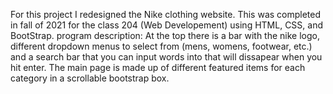 For this project I redesigned the Nike clothing website. 
This was completed in fall of 2021 for the class 204 (Web Developement) using HTML, CSS, and BootStrap.
program description:
At the top there is a bar with the nike logo, different dropdown menus to select from (mens, womens, footwear, etc.) and a search bar that you can input words into that will dissapear when you hit enter.
The main page is made up of different featured items for each category in a scrollable bootstrap box. 
